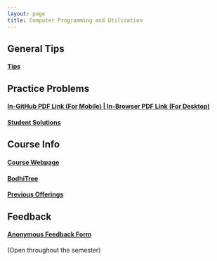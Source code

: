 ```yaml
---
layout: page
title: Computer Programming and Utilization
---
```

## General Tips
<h4 style="color: rgb(245,106,106,0.9);"><a href="tips">Tips</a></h4>

## Practice Problems
<h4 style="color: rgb(245,106,106,0.9);"><a href="https://github.com/paramrathour/CS-101/blob/main/Problems.pdf">In-GitHub PDF Link (For Mobile) | </a><a href="https://paramrathour.github.io/CS-101/Problems.pdf">In-Browser PDF Link (For Desktop)</a></h4>
<h4 style="color: rgb(245,106,106,0.9);"><a href="{{ 'Solutions'}}">Student Solutions</a></h4>

## Course Info
<h4 style="color: rgb(245,106,106,0.9);"><a href="https://www.cse.iitb.ac.in/~ajitvr/CS101_Fall2022/">Course Webpage</a></h4>
<h4 style="color: rgb(245,106,106,0.9);"><a href="https://cs101.bodhi.cse.iitb.ac.in/">BodhiTree</a></h4>
<h4 style="color: rgb(245,106,106,0.9);"><a href="https://www.cse.iitb.ac.in/~cs101/offerings.html">Previous Offerings</a></h4>
<!--Spring 2022-->
<!-- <h4 style="color: rgb(245,106,106,0.9);"><a href="https://cs101.has.coffee/home">Master Doc,</a></h4> -->
<!-- <h4 style="color: rgb(245,106,106,0.9);"><a href="https://cs101.bodhi.cse.iitb.ac.in/">BodhiTree,</a></h4> -->
<!--Spring 2021-->
<!-- <h4 style="color: rgb(245,106,106,0.9);"><a href="https://bit.ly/cs101-2021-labs">Lab Problems,</a></h4> -->
<!-- <h4 style="color: rgb(245,106,106,0.9);"><a href="https://docs.google.com/document/d/18Q-B0KUxYmcTy1kYyc6KYTbJ1B8TSdMfKZMUNu7vwKc/edit">Course Evaluation Plan,</a></h4> -->
<!-- <h4 style="color: rgb(245,106,106,0.9);"><a href="https://docs.google.com/document/d/1ol1VVWZO-dCnRyRZQIWu1nSzI0R5eyXM2aP_nTiSaJw/edit?usp=sharing">Remote Procturing Instructions,</a></h4> -->

<!-- ## Additional Resources -->
<!-- <h4 style="color: rgb(245,106,106,0.9);"><a href="https://en.cppreference.com/">C++ Documentation,</a></h4>
<h4 style="color: rgb(245,106,106,0.9);"><a href="https://www.youtube.com/playlist?list=PLlrATfBNZ98dudnM48yfGUldqGD0S4FFb">C++ by The Cherno*,</a></h4>
<h4 style="color: rgb(245,106,106,0.9);"><a href="https://www.learncpp.com/">Learn C++,</a></h4>
<h4 style="color: rgb(245,106,106,0.9);"><a href="https://www.geeksforgeeks.org/">GeeksforGeeks,</a></h4>
<h4 style="color: rgb(245,106,106,0.9);"><a href="https://cp-algorithms.com/">Competitive Programming Algorithms</a></h4>

\* - suggested by Tirthankar -->
<!-- ## Practice Programming
<h4 style="color: rgb(245,106,106,0.9);"><a href="https://cses.fi/problemset/">CSES Problem Set,</a></h4>
<h4 style="color: rgb(245,106,106,0.9);"><a href="https://www.spoj.com/">SPOJ,</a></h4>
<h4 style="color: rgb(245,106,106,0.9);"><a href="https://www.hackerrank.com/dashboard">HackerRank,</a></h4>
<h4 style="color: rgb(245,106,106,0.9);"><a href="https://www.codechef.com/">CodeChef,</a></h4>
<h4 style="color: rgb(245,106,106,0.9);"><a href="https://codeforces.com/#">Codeforces,</a></h4>
<h4 style="color: rgb(245,106,106,0.9);"><a href="https://projecteuler.net/">Project Euler,</a></h4>
<h4 style="color: rgb(245,106,106,0.9);"><a href="https://atcoder.jp/">AtCoder,</a></h4>
<h4 style="color: rgb(245,106,106,0.9);"><a href="http://www.usaco.org/">USACO</a></h4>
 -->

## Feedback
<h4 style="color: rgb(245,106,106,0.9);"><a href="https://forms.gle/MVrMiESemgtGn5d48">Anonymous Feedback Form</a></h4> (Open throughout the semester)
